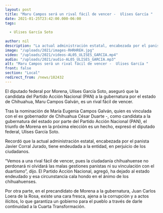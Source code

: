 ```yaml
---
layout: post
title: "Maru Campos será un rival fácil de vencer -  Ulises García "
date: 2021-01-25T23:42:00.000-06:00
tags:
  
  - Ulises García Soto
  
author: nil
description: "La actual administración estatal, encabezada por el panista Javier Corral Jurado, tiene endeudada a la entidad"
image: "/uploads/2021/images-RHRHREH.jpg"
video: "/uploads/2021/videos-AL05_ULISES_GARCIA.mp4"
audio: "/uploads/2021/audio-AL05_ULISES_GARCIA.mp3"
alt: "Maru Campos será un rival fácil de vencer -  Ulises García "
front: false
section: "Local"
redirect_from: /news/182432
---
```


El diputado federal por Morena, Ulises García Soto, aseguró que la candidata del Partido Acción Nacional (PAN) a la gubernatura por el estado de Chihuahua, Maru Campos Galván, es un rival fácil de vencer.

Tras la nominación de María Eugenia Campos Galván, quien es vinculada con el ex gobernador de Chihuahua César Duarte -, como candidata a la gubernatura del estado por parte del Partido Acción Nacional (PAN), el triunfo de Morena en la próxima elección es un hecho, expresó el diputado federal, Ulises García Soto.

Recordó que la actual administración estatal, encabezada por el panista Javier Corral Jurado, tiene endeudada a la entidad, en perjuicio de los ciudadanos.

“Vemos a una rival fácil de vencer, pues la ciudadanía chihuahuense no perdonará ni olvidará las malas gestiones panistas ni su vinculación con el duartismo”, dijo.
El Partido Acción Nacional, agregó, ha dejado al estado endeudado y esa circunstancia cala hondo en el ánimo de los chihuahuenses.

Por otra parte, en el precandidato de Morena a la gubernatura, Juan Carlos Loera de la Rosa, existe una cara fresca, ajena a la corrupción y a actos ilícitos, lo que garantiza un gobierno para el pueblo a través de darle continuidad a la Cuarta Transformación.